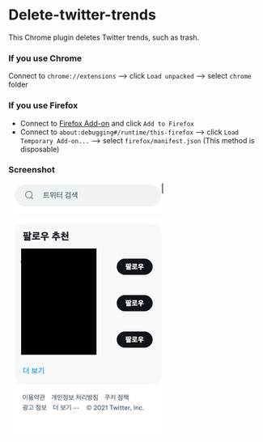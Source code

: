 # Delete-twitter-trends

This Chrome plugin deletes Twitter trends, such as trash.

### If you use Chrome
Connect to `chrome://extensions` --> click `Load unpacked` --> select `chrome` folder

### If you use Firefox
* Connect to [Firefox Add-on](https://addons.mozilla.org/ko/firefox/addon/delete-twitter-trends/) and click `Add to Firefox`
* Connect to `about:debugging#/runtime/this-firefox` --> click `Load Temporary Add-on...` --> select `firefox/manifest.json` (This method is disposable)<br>

### Screenshot
![screenshot](screenshot.png)